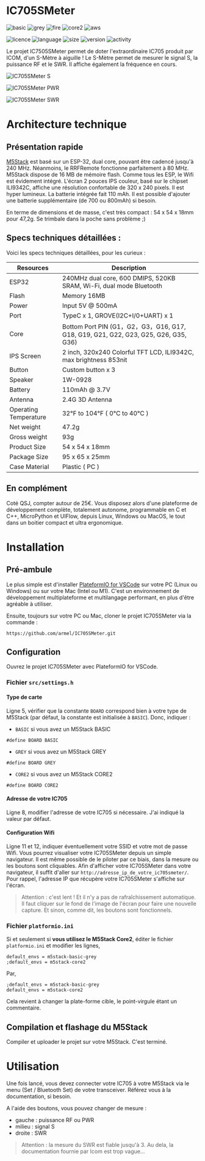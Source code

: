 # IC705SMeter
![basic](https://img.shields.io/badge/M5Stack-BASIC-blue)
![grey](https://img.shields.io/badge/M5Stack-GREY-blue)
![fire](https://img.shields.io/badge/M5Stack-FIRE-orange)
![core2](https://img.shields.io/badge/M5Stack-CORE2-green)
![aws](https://img.shields.io/badge/M5Stack-AWS-orange)

![licence](https://img.shields.io/github/license/armel/IC705SMeter)
![language](https://img.shields.io/github/languages/top/armel/IC705SMeter)
![size](https://img.shields.io/github/repo-size/armel/IC705SMeter)
![version](https://img.shields.io/github/v/release/armel/IC705SMeter)
![activity](https://img.shields.io/github/commit-activity/y/armel/IC705SMeter)


Le projet IC7505SMeter permet de doter l'extraordinaire IC705 produit par ICOM, d'un S-Mètre à aiguille !
Le S-Mètre permet de mesurer le signal S, la puissance RF et le SWR.
Il affiche également la fréquence en cours.

![IC705SMeter S](https://github.com/armel/IC705SMeter/blob/main/img/S.png)

![IC705SMeter PWR](https://github.com/armel/IC705SMeter/blob/main/img/PWR.png)

![IC705SMeter SWR](https://github.com/armel/IC705SMeter/blob/main/img/SWR.png)

# Architecture technique

## Présentation rapide

[M5Stack](https://m5stack.com/) est basé sur un ESP-32, dual core, pouvant être cadencé jusqu'à 240 MHz.  Néanmoins, le RRFRemote fonctionne parfaitement à 80 MHz. M5Stack dispose de 16 MB de mémoire flash. Comme tous les ESP, le Wifi est évidement intégré. L'écran 2 pouces IPS couleur, basé sur le chipset ILI9342C, affiche une résolution confortable de 320 x 240 pixels. Il est hyper lumineux. La batterie intégrée fait 110 mAh. Il est possible d'ajouter une batterie supplémentaire (de 700 ou 800mAh) si besoin. 

En terme de dimensions et de masse, c'est très compact : 54 x 54 x 18mm pour 47,2g. Se trimbale dans la poche sans problème ;) 

## Specs techniques détaillées :

Voici les specs techniques détaillées, pour les curieux :

| Resources |	Description |
| --------- | ------------ |
|ESP32| 240MHz dual core, 600 DMIPS, 520KB SRAM, Wi-Fi, dual mode Bluetooth
Flash| Memory	16MB|
|Power| Input	5V @ 500mA|
|Port|	TypeC x 1, GROVE(I2C+I/0+UART) x 1|
|Core|Bottom Port	PIN (G1，G2，G3，G16, G17, G18, G19, G21, G22, G23, G25, G26, G35, G36)|
|IPS Screen|	2 inch, 320x240 Colorful TFT LCD, ILI9342C, max brightness 853nit|
|Button|	Custom button x 3|
|Speaker|	1W-0928|
|Battery|	110mAh @ 3.7V|
|Antenna|	2.4G 3D Antenna|
|Operating Temperature|	32°F to 104°F ( 0°C to 40°C )|
|Net weight|	47.2g|
|Gross weight|	93g|
|Product Size|	54 x 54 x 18mm|
|Package Size	|95 x 65 x 25mm|
|Case Material|	Plastic ( PC )|

## En complément

Coté QSJ, compter autour de 25€. Vous disposez alors d'une plateforme de développement complète, totalement autonome, programmable en C et C++, MicroPython et UIFlow, depuis Linux, Windows ou MacOS, le tout dans un boitier compact et ultra ergonomique.


# Installation

## Pré-ambule

Le plus simple est d'installer [PlateformIO for VSCode](https://platformio.org/install/ide?install=vscode) sur votre PC (Linux ou Windows) ou sur votre Mac (Intel ou M1). C'est un environnement de développement multiplateforme et multilangage performant, en plus d'être agréable à utiliser.

Ensuite, toujours sur votre PC ou Mac, cloner le projet IC705SMeter via la commande :

`https://github.com/armel/IC705SMeter.git`

## Configuration

Ouvrez le projet IC705SMeter avec PlateformIO for VSCode.

### Fichier `src/settings.h`

#### Type de carte

Ligne 5, vérifier que la constante `BOARD` correspond bien à votre type de M5Stack (par défaut, la constante est initialisée à `BASIC`). Donc, indiquer : 

- `BASIC` si vous avez un M5Stack BASIC

```
#define BOARD BASIC
```

- `GREY` si vous avez un M5Stack GREY

```
#define BOARD GREY
```

- `CORE2` si vous avez un M5Stack CORE2

```
#define BOARD CORE2
```

#### Adresse de votre IC705
Ligne 8, modifier l'adresse de votre IC705 si nécessaire. J'ai indiqué la valeur par défaut.


#### Configuration Wifi 
Ligne 11 et 12, indiquer éventuellement votre SSID et votre mot de passe Wifi. Vous pourrez visualiser votre IC705SMeter depuis un simple navigateur. Il est même possible de le piloter par ce biais, dans la mesure ou les boutons sont cliquables. Afin d'afficher votre IC705SMeter dans votre navigateur, il suffit d'aller sur `http://adresse_ip_de_votre_ic705smeter/`. Pour rappel, l'adresse IP que récupère votre IC705SMeter s'affiche sur l'écran.

> Attention : c'est lent ! Et il n'y a pas de rafraîchissement automatique. Il faut cliquer sur le fond de l'image de l'écran pour faire une nouvelle capture. Et sinon, comme dit, les boutons sont fonctionnels.

### Fichier `platformio.ini`

Si et seulement si __vous utilisez le M5Stack Core2__, éditer le fichier `platformio.ini` et modifier les lignes,

```
default_envs = m5stack-basic-grey
;default_envs = m5stack-core2
```

Par,

```
;default_envs = m5stack-basic-grey
default_envs = m5stack-core2
```

Cela revient à changer la plate-forme cible, le point-virgule étant un commentaire.

## Compilation et flashage du M5Stack

Compiler et uploader le projet sur votre M5Stack. C'est terminé.

# Utilisation

Une fois lancé, vous devez connecter votre IC705 à votre M5Stack via le menu (Set / Bluetooth Set) de votre transceiver. Référez vous à la documentation, si besoin.

A l'aide des boutons, vous pouvez changer de mesure :

- gauche : puissance RF ou PWR
- milieu : signal S
- droite : SWR

> Attention : la mesure du SWR est fiable jusqu'à 3. Au dela, la documentation fournie par Icom est trop vague...